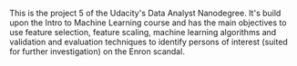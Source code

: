 This is the project 5 of the Udacity's Data Analyst Nanodegree. It's build upon the Intro to Machine Learning course and has the main objectives to use feature selection, feature scaling, machine learning algorithms and validation and evaluation techniques to identify persons of interest (suited for further investigation) on the Enron scandal.